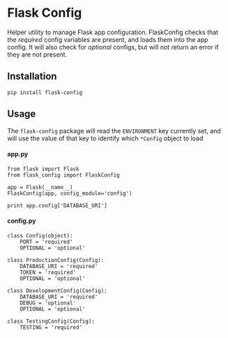 # Flask Config
Helper utility to manage Flask app configuration. FlaskConfig checks that the _required_ config
variables are present, and loads them into the app config. It will also check for _optional_ configs, but will not return an error if they are not present.

## Installation
```
pip install flask-config
```

## Usage
The `flask-config` package will read the `ENVIRONMENT` key currently set, and will use the value of that key to identify which `*Config` object to load

#### app.py
```
from flask import Flask
from flask_config import FlaskConfig

app = Flask(__name__)
FlaskConfig(app, config_module='config')

print app.config['DATABASE_URI']
```

#### config.py
```
class Config(object):
    PORT = 'required'
    OPTIONAL = 'optional'

class ProductionConfig(Config):
    DATABASE_URI = 'required'
    TOKEN = 'required'
    OPTIONAL = 'optional'

class DevelopmentConfig(Config):
    DATABASE_URI = 'required'
    DEBUG = 'optional'
    OPTIONAL = 'optional'

class TestingConfig(Config):
    TESTING = 'required'
```
